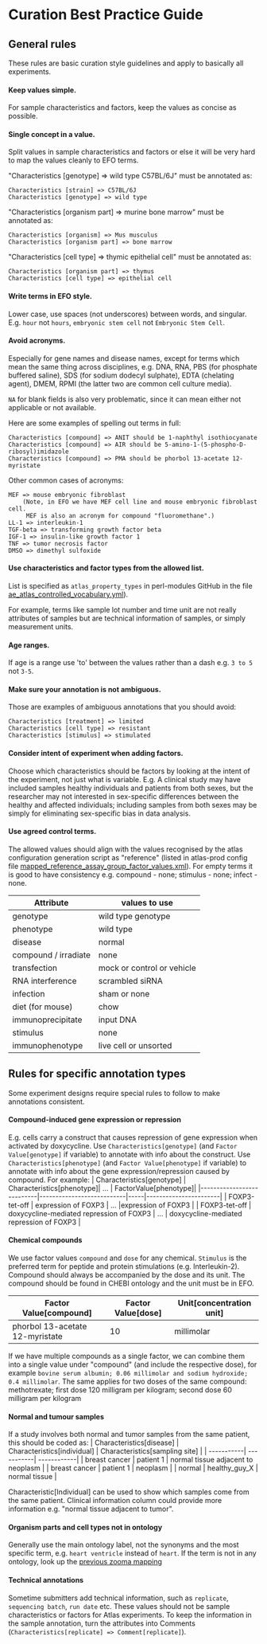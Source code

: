 # Curation Best Practice Guide


## General rules

These rules are basic curation style guidelines and apply to basically all experiments. 

#### **Keep values simple.** 
 For sample characteristics and factors, keep the values as concise as possible. 

#### **Single concept in a value.** 
Split values in sample characteristics and factors or else it will be very hard to map the values cleanly to EFO terms.

"Characteristics [genotype] => wild type C57BL/6J" must be annotated as:

    Characteristics [strain] => C57BL/6J
    Characteristics [genotype] => wild type
"Characteristics [organism part] => murine bone marrow" must be annotated as:

    Characteristics [organism] => Mus musculus
    Characteristics [organism part] => bone marrow

"Characteristics [cell type] => thymic epithelial cell" must be annotated as:

    Characteristics [organism part] => thymus
    Characteristics [cell type] => epithelial cell

#### Write terms in EFO style.
Lower case, use spaces (not underscores) between words, and singular. 
E.g. `hour` not `hours`, `embryonic stem cell` not `Embryonic Stem Cell`.

#### Avoid acronyms.
Especially for gene names and disease names, except for terms which mean the same thing across disciplines, 
e.g. DNA, RNA, PBS (for phosphate buffered saline), SDS (for sodium dodecyl sulphate), EDTA (chelating agent), 
DMEM, RPMI (the latter two are common cell culture media). 

`NA` for blank fields is also very problematic, since it can mean either not applicable or not available.

Here are some examples of spelling out terms in full: 

    Characteristics [compound] => ANIT should be 1-naphthyl isothiocyanate
    Characteristics [compound] => AIR should be 5-amino-1-(5-phospho-D-ribosyl)imidazole
    Characteristics [compound] => PMA should be phorbol 13-acetate 12-myristate

Other common cases of acronyms:

    MEF => mouse embryonic fibroblast 
    	(Note, in EFO we have MEF cell line and mouse embryonic fibroblast cell. 
         MEF is also an acronym for compound "fluoromethane".)
    LL-1 => interleukin-1
    TGF-beta => transforming growth factor beta
    IGF-1 => insulin-like growth factor 1
    TNF => tumor necrosis factor
    DMSO => dimethyl sulfoxide


#### Use characteristics and factor types from the allowed list.
List is specified as `atlas_property_types` in perl-modules GitHub in the file 
[ae_atlas_controlled_vocabulary.yml](https://github.com/ebi-gene-expression-group/perl-atlas-modules/blob/7c8c05a577b68f6433ec5b19f6fe896d94a5e478/supporting_files/ae_atlas_controlled_vocabulary.yml)). 

For example, terms like sample lot number and time unit are not really attributes of samples but are technical information of samples, or simply measurement units.

#### Age ranges.
If age is a range use 'to' between the values rather than a dash e.g. `3 to 5` not `3-5`.

#### Make sure your annotation is not ambiguous. 
Those are examples of ambiguous annotations that you should avoid:

    Characteristics [treatment] => limited
    Characteristics [cell type] => resistant
    Characteristics [stimulus] => stimulated

#### Consider intent of experiment when adding factors. 
Choose which characteristics should be factors by looking at the intent of the experiment, not just what is variable. E.g. A clinical study may have included samples healthy individuals and patients from both sexes, but the researcher may not interested in sex-specific differences between the healthy and affected individuals; including samples from both sexes may be simply for eliminating sex-specific bias in data analysis.

#### Use agreed control terms. 
The allowed values should align with the values recognised by the atlas configuration generation script 
as "reference" (listed in atlas-prod config file [mapped_reference_assay_group_factor_values.xml](https://github.com/ebi-gene-expression-group/atlas-prod/blob/develop/analysis/differential/mapped_reference_assay_group_factor_values.xml)).
For empty terms it is good to have consistency e.g. compound - none; stimulus - none; infect - none.

| Attribute | values to use |
|-----------|---------------|
| genotype | wild type genotype |
| phenotype | wild type |
| disease | normal |
| compound / irradiate | none |
| transfection | mock or control or vehicle |
| RNA interference | scrambled siRNA |
| infection | sham or none |
| diet (for mouse) | chow |
| immunoprecipitate | input DNA |
| stimulus | none |
| immunophenotype | live cell or unsorted |




## Rules for specific annotation types

Some experiment designs require special rules to follow to make annotations consistent. 

#### Compound-induced gene expression or repression
E.g. cells carry a construct that causes repression of gene expression when activated by doxycycline. 
Use `Characteristics[genotype]` (and `Factor Value[genotype]` if variable) to annotate with info about the construct. 
Use `Characteristics[phenotype]` (and `Factor Value[phenotype]` if variable) to annotate with info about the
gene expression/repression caused by compound. For example:
| Characteristics[genotype] |	Characteristics[phenotype]|	...	| FactorValue[phenotype]|
|---------------------------|---------------------------|-----|-----------------------|
| FOXP3-tet-off	| expression of FOXP3 |	...	|expression of FOXP3 |
| FOXP3-tet-off	| doxycycline-mediated repression of FOXP3 | ... | doxycycline-mediated repression of FOXP3 |


#### Chemical compounds
We use factor values `compound` and `dose` for any chemical. `Stimulus` is the preferred term for peptide and protein 
stimulations (e.g. Interleukin-2). Compound should always be accompanied by the dose and its unit. 
The compound should be found in CHEBI ontology and the unit must be in EFO.

| Factor Value[compound] | Factor Value[dose] | Unit[concentration unit] |
|------------------------|--------------------|--------------------------|
| phorbol 13-acetate 12-myristate | 10 | millimolar |
	

If we have multiple compounds as a single factor, we can combine them into a single value under "compound" (and include the respective dose), for example `bovine serum albumin; 0.06 millimolar and sodium hydroxide; 0.4 millimolar`. The same applies for two doses of the same compound:  methotrexate; first dose 120 milligram per kilogram; second dose 60 milligram per kilogram 


#### Normal and tumour samples

If a study involves both normal and tumor samples from the same patient, this should be coded as:
| Characteristics[disease] | Characteristics[individual] | Characteristics[sampling site] |
| -----------| -----------| ------------|
| breast cancer	| patient 1 | normal tissue adjacent to neoplasm |
| breast cancer	| patient 1 | neoplasm |
| normal | healthy_guy_X | normal tissue |

Characteristic[Individual] can be used to show which samples come from the same patient. Clinical information column could provide more information e.g. "normal tissue adjacent to tumor".


#### Organism parts and cell types not in ontology

Generally use the main ontology label, not the synonyms and the most specific term, e.g. `heart ventricle` instead of `heart`.
If the term is not in any ontology, look up the [previous zooma mapping](https://github.com/ebi-gene-expression-group/curated-metadata)


#### Technical annotations

Sometime submitters add technical information, such as `replicate`, `sequencing batch`, `run date` etc. 
These values should not be sample characteristics or factors for Atlas experiments. 
To keep the information in the sample annotation, turn the attributes into Comments 
(`Characteristics[replicate] => Comment[replicate]`).


